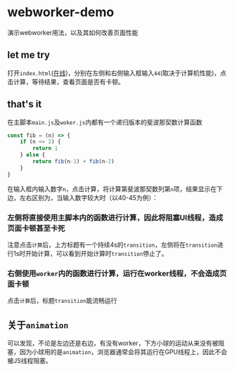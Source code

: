 # webworker-demo

演示webworker用法，以及其如何改善页面性能

## let me try

打开`index.html`([在线](https://clumsyme.github.io/webworker/index.html))，分别在左侧和右侧输入框输入`44`(取决于计算机性能)，点击计算，等待结果，查看页面是否有卡顿。

## that's it

在主脚本`main.js`及`woker.js`内都有一个递归版本的斐波那契数计算函数

```js
const fib = (n) => {
    if (n <= 2) {
        return 1
    } else {
        return fib(n-1) + fib(n-2)
    }
}
```

在输入框内输入数字`n`，点击计算，将计算第斐波那契数列第`n`项，结果显示在下边，左右区别为，当输入数字较大时（以40-45为例）：

### 左侧将直接使用主脚本内的函数进行计算，因此将阻塞UI线程，造成页面卡顿甚至卡死

注意点击`计算`后，上方标题有一个持续4s的`transition`，左侧将在`transition`进行1s时开始计算，可以看到开始计算时`transition`停止了。

### 右侧使用`worker`内的函数进行计算，运行在worker线程，不会造成页面卡顿

点击`计算`后，标题`transition`能流畅运行

## 关于`animation`

可以发现，不论是左边还是右边，有没有worker，下方小球的运动从来没有被阻塞，因为小球用的是`animation`，浏览器通常会将其运行在GPU线程上，因此不会被JS线程阻塞。
